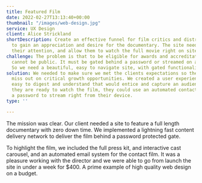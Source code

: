 ```yaml
---
title: Featured Film
date: 2022-02-27T13:13:40+00:00
thumbnail: "/images/web-design.jpg"
service: UX Design
client: Alice Strickland
shortDescription: Create an effective funnel for film critics and distribution partners
  to gain an appreciation and desire for the documentary. The site needs to capture
  their attention, and allow them to watch the full movie right on site.
challenge: The problem is that to be eligible for awards and accreditation, the movie
  cannot be public. It must be gated behind a password or streamed on a private service.
  So we need a beautiful, easy to navigate site, with gated functionality.
solution: We needed to make sure we met the clients expectations so they would not
  miss out on critical growth opportunities. We created a user experience that was
  easy to digest and understand that would entice and capture an audience. Then, when
  they are ready to watch the film, they could use an automated contact form to receive
  a password to stream right from their device.
type: ''

---
```

The mission was clear. Our client needed a site to feature a full length documentary with zero down time. We implemented a lightning fast content delivery network to deliver the film behind a password protected gate. 

To highlight the film, we included the full press kit, and interactive cast carousel, and an automated email system for the contact film. It was a pleasure working with the director and we were able to go from launch the site in under a week for $400. A prime example of high quality web design on a budget. 